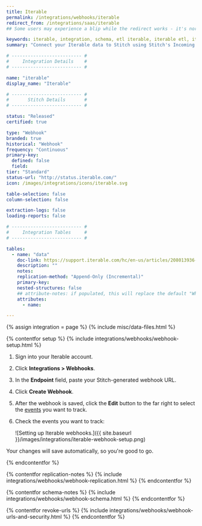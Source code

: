 ```yaml
---
title: Iterable
permalink: /integrations/webhooks/iterable
redirect_from: /integrations/saas/iterable
## Some users may experience a blip while the redirect works - it's normal.

keywords: iterable, integration, schema, etl iterable, iterable etl, iterable schema, stitch webhooks
summary: "Connect your Iterable data to Stitch using Stitch's Incoming Webhooks integration. In this guide, you'll find setup instructions, info about replication, and the data you can expect to see in your data warehouse."

# -------------------------- #
#     Integration Details    #
# -------------------------- #

name: "iterable"
display_name: "Iterable"

# -------------------------- #
#       Stitch Details       #
# -------------------------- #

status: "Released"
certified: true

type: "Webhook"
branded: true
historical: "Webhook"
frequency: "Continuous"
primary-key:
  defined: false
  field: 
tier: "Standard"
status-url: "http://status.iterable.com/"
icon: /images/integrations/icons/iterable.svg

table-selection: false
column-selection: false

extraction-logs: false
loading-reports: false

# -------------------------- #
#     Integration Tables     #
# -------------------------- #

tables:
  - name: "data"
    doc-link: https://support.iterable.com/hc/en-us/articles/208013936-System-Webhooks
    description: ""
    notes: 
    replication-method: "Append-Only (Incremental)"
    primary-key: 
    nested-structures: false
    ## attribute-notes: if populated, this will replace the default "While we try to include everything here..." copy.
    attributes:
      - name: 

---
```

{% assign integration = page %}
{% include misc/data-files.html %}

{% contentfor setup %}
{% include integrations/webhooks/webhook-setup.html %}

1. Sign into your Iterable account.
2. Click **Integrations > Webhooks**.
3. In the **Endpoint** field, paste your Stitch-generated webhook URL.
4. Click **Create Webhook**.
5. After the webhook is saved, click the **Edit** button to the far right to select the [events](https://support.iterable.com/hc/en-us/articles/208013936-System-Webhooks) you want to track.
6. Check the events you want to track:

   ![Setting up Iterable webhooks.]({{ site.baseurl }}/images/integrations/iterable-webhook-setup.png)

Your changes will save automatically, so you're good to go.
 
{% endcontentfor %}


{% contentfor replication-notes %}
{% include integrations/webhooks/webhook-replication.html %}
{% endcontentfor %}



{% contentfor schema-notes %}
{% include integrations/webhooks/webhook-schema.html %}
{% endcontentfor %}



{% contentfor revoke-urls %}
{% include integrations/webhooks/webhook-urls-and-security.html %}
{% endcontentfor %}